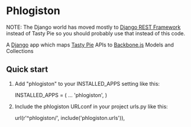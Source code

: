 # Phlogiston

NOTE: The Django world has moved mostly to [Django REST Framework](http://www.django-rest-framework.org/) instead of Tasty Pie so you should probably use that instead of this code.

A [Django](https://www.djangoproject.com/) app which maps [Tasty Pie](http://tastypieapi.org/) APIs to [Backbone.js](http://backbonejs.org/) Models and Collections

Quick start
-----------

1. Add "phlogiston" to your INSTALLED_APPS setting like this:

	INSTALLED_APPS = (
		...
		'phlogiston',
	)

2. Include the phlogiston URLconf in your project urls.py like this:

	url(r'^phlogiston/', include('phlogiston.urls')),
